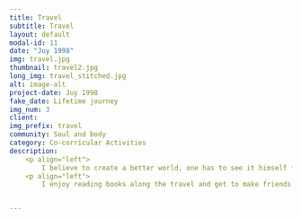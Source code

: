 ```yaml
---
title: Travel
subtitle: Travel
layout: default
modal-id: 11
date: "Juy 1998"
img: travel.jpg
thumbnail: travel2.jpg
long_img: travel_stitched.jpg
alt: image-alt
project-date: Juy 1998
fake_date: Lifetime journey
img_num: 3
client: 
img_prefix: travel
community: Soul and body
category: Co-corricular Activities
description: 
    <p align="left"> 
        I believe to create a better world, one has to see it himself first. I love travelling to different places and roaming around a city that is completely alien to me. Travelling may let your heart settle and help you rethink what you care about in life and what to go for in long term.</p>
    <p align="left">
        I enjoy reading books along the travel and get to make friends with people from different backgrounds. Being adventurous and stay global-minded is a truthly virtue. The world is yet to be explored!


---
```


